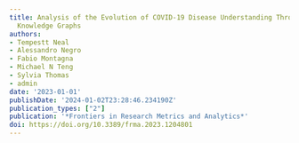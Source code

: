 ```yaml
---
title: Analysis of the Evolution of COVID-19 Disease Understanding Through Temporal
  Knowledge Graphs
authors:
- Tempestt Neal
- Alessandro Negro
- Fabio Montagna
- Michael N Teng
- Sylvia Thomas
- admin
date: '2023-01-01'
publishDate: '2024-01-02T23:28:46.234190Z'
publication_types: ["2"]
publication: '*Frontiers in Research Metrics and Analytics*'
doi: https://doi.org/10.3389/frma.2023.1204801
---
```


